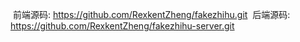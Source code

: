  前端源码: https://github.com/RexkentZheng/fakezhihu.git 
 后端源码: https://github.com/RexkentZheng/fakezhihu-server.git


